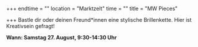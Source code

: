 +++
endtime = ""
location = "Marktzelt"
time = ""
title = "MW Pieces"

+++
Bastle dir oder deinen Freund*innen eine stylische Brillenkette. Hier ist Kreativsein gefragt!

**Wann: Samstag 27. August, 9:30-14:30 Uhr**
